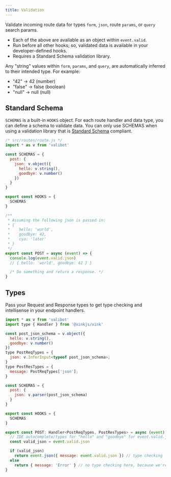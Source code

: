 ```yaml
---
title: Validation
---
```


Validate incoming route data for types `form`, `json`, route `params`, or `query` search params.

- Each of the above are available as an object within `event.valid`. 
- Run before all other hooks; so, validated data is available in your developer-defined hooks.
- Requires a Standard Schema validation library.

Any "string" values within `form`, `params`, and `query`, are automatically inferred to their intended type. For example:
- "42" -> 42 (number)
- "false" -> false (boolean)
- "null" -> null (null)

## Standard Schema

`SCHEMAS` is a built-in `HOOKS` object. For each route handler and data type, you can define a schema to validate data. You can only use SCHEMAS when using a validation library that is [Standard Schema](https://standardschema.dev) compliant.

```js
/* src/routes/route.js */
import * as v from 'valibot'

const SCHEMAS = {
  post: {
    json: v.object({
      hello: v.string(),
      goodbye: v.number()
    })
  }
}

export const HOOKS = {
  SCHEMAS
}

/**
 * Assuming the following json is passed in:
 * {
 *    hello: 'world',
 *    goodbye: 42,
 *    cya: 'later'
 * }
 */
export const POST = async (event) => {
  console.log(event.valid.json)
  // { hello: 'world', goodbye: 42 } }

  /* Do something and return a response. */
}
```

## Types

Pass your Request and Response types to get type checking and intellisense in your endpoint handlers.

```js
import * as v from 'valibot'
import type { Handler } from '@xinkjs/xink'

const post_json_schema = v.object({
  hello: v.string(),
  goodbye: v.number()
})
type PostReqTypes = {
  json: v.InferInput<typeof post_json_schema>;
}
type PostResTypes = {
  message: PostReqTypes['json'];
}

const SCHEMAS = {
  post: {
    json: v.parser(post_json_schema)
  }
}

export const HOOKS = {
  SCHEMAS
}

export const POST: Handler<PostReqTypes, PostResTypes> = async (event) => {
  // IDE autocomplete/types for "hello" and "goodbye" for event.valid.json.
  const valid_json = event.valid.json

  if (valid_json)
    return event.json({ message: event.valid.json }) // type checking
  else
    return { message: 'Error' } // no type checking here, because we're not using event.json
}
```
